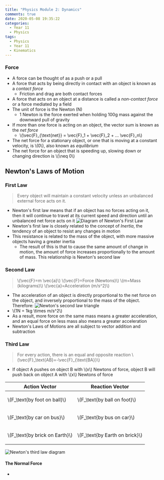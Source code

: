 ```yaml
---
title: "Physics Module 2: Dynamics"
comments: true
date: 2020-05-08 19:35:22
categories:
  - Year 11
  - Physics
tags:
  - Physics
  - Year 11
  - Kinematics
---
```

### Force
- A force can be thought of as a push or a pull
- A force that acts by being directly in contact with an object is known as a *contact force*
  - Friction and drag are both contact forces
- A force that acts on an object at a distance is called a *non-contact force* or a force mediated by a field
- The unit of force is the Newton (N)
  - 1 Newton is the force exerted when holding 100g mass against the downward pull of gravity
- If more than one force is acting on an object, the vector sum is known as the *net force*
  - \\(\vec{F}_{\text{net}} = \vec{F}_1 + \vec{F}_2 + ... \vec{F}_n\\)
- The net force for a stationary object, or one that is moving at a constant velocity, is \\(0\\), also known as *equilibrium*
- The net force for an object that is speeding up, slowing down or changing direction is \\(\neq 0\\)

## Newton's Laws of Motion
### First Law
> Every object will maintain a constant velocity unless an unbalanced external force acts on it.
- Newton's first law means that if an object has no forces acting on it, then it will continue to travel at its current speed and direction until an unbalanced net force acts on it
![Diagram of Newton's First Law](/images/kinematics-1.jpg)
- Newton's first law is closely related to the concept of *Inertia*, the tendency of an object to resist any changes in motion
- This resistance is related to the mass of the object, with more massive objects having a greater inertia
  - The result of this is that to cause the same amount of change in motion, the amount of force increases proportionally to the amount of mass. This relationship is Newton's second law
### Second Law
> \\(\vec{F}=m \vec{a}\\)
> \\(\vec{F}=Force (Newtons)\\)
> \\(m=Mass (kilograms)\\)
> \\(\vec{a}=Acceleration (m/s^2)\\)
- The acceleration of an object is directly proportional to the net force on the object, and inversely proportional to the mass of the object. Therefore:
![Newton's second law triangle](/images/newtons-second-law-triangle.png)
- \\(1N = 1kg \times m/s^2\\)
- As a result, more force on the same mass means a greater acceleration, and an equal force on less mass also means a greater acceleration
- Newton's Laws of Motions are all subject to vector addition and subtraction
### Third Law
> For every action, there is an equal and opposite reaction
> \\(\vec{F}_\text{AB}=-\vec{F}\_{\text{BA}}\\)
- If object A pushes on object B with \\(x\\) Newtons of force, object B will push back on object A with \\(x\\) Newtons of force

<table><thead><tr><th>Action Vector</th><th>Reaction Vector</th></tr></thead><tbody><tr><td>

\\(F_\text{by foot on ball}\\)

</td><td>

\\(F_\text{by ball on foot}\\)

</td></tr><tr><td>

\\(F_\text{by car on bus}\\)

</td><td>

\\(F_\text{by bus on car}\\)

</td></tr><tr><td>

\\(F_\text{by brick on Earth}\\)

</td><td>

\\(F_\text{by Earth on brick}\\)

</td></tr></tbody></table>

![Newton's third law diagram](/images/newtons-third-law-diagram.png)

#### The Normal Force
- 
